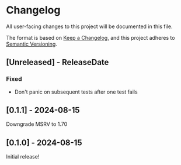 # Changelog

All user-facing changes to this project will be documented in this file.

The format is based on [Keep a Changelog](https://keepachangelog.com/en/1.1.0/), and this project adheres to [Semantic Versioning](https://semver.org/spec/v2.0.0.html).

## [Unreleased] - ReleaseDate

### Fixed

- Don't panic on subsequent tests after one test fails

## [0.1.1] - 2024-08-15

Downgrade MSRV to 1.70

## [0.1.0] - 2024-08-15

Initial release!
